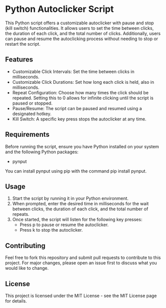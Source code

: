 # Python Autoclicker Script

This Python script offers a customizable autoclicker with pause and stop (kill switch) functionalities. It allows users to set the time between clicks, the duration of each click, and the total number of clicks. Additionally, users can pause and resume the autoclicking process without needing to stop or restart the script.

## Features

- Customizable Click Intervals: Set the time between clicks in milliseconds.
- Customizable Click Durations: Set how long each click is held, also in milliseconds.
- Repeat Configuration: Choose how many times the click should be repeated. Setting this to 0 allows for infinite clicking until the script is paused or stopped.
- Pause/Resume: The script can be paused and resumed using a designated hotkey.
- Kill Switch: A specific key press stops the autoclicker at any time.

## Requirements

Before running the script, ensure you have Python installed on your system and the following Python packages:

- pynput

You can install pynput using pip with the command pip install pynput.

## Usage

1. Start the script by running it in your Python environment.
2. When prompted, enter the desired time in milliseconds for the wait between clicks, the duration of each click, and the total number of repeats.
3. Once started, the script will listen for the following key presses:
   - Press p to pause or resume the autoclicker.
   - Press k to stop the autoclicker.

## Contributing

Feel free to fork this repository and submit pull requests to contribute to this project. For major changes, please open an issue first to discuss what you would like to change.

## License

This project is licensed under the MIT License - see the MIT License page for details.
